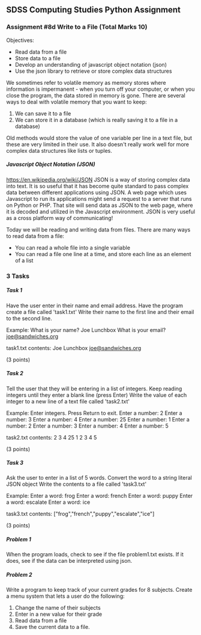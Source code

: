 ## SDSS Computing Studies Python Assignment
### Assignment #8d Write to a File (Total Marks 10)

Objectives:
* Read data from a file
* Store data to a file
* Develop an understanding of javascript object notation (json)
* Use the json library to retrieve or store complex data structures

We sometimes refer to volatile memory as memory stores where information is impermanent - when you turn off your computer, or when you close the program, the data stored in memory is gone.  There are several ways to deal with volatile memory that you want to keep:
1. We can save it to a file
2. We can store it in a database (which is really saving it to a file in a database)

Old methods would store the value of one variable per line in a text file, but these are very limited in their use.  It also doesn't really work well for more complex data structures like lists or tuples.  

##### Javascript Object Notation (JSON) #####
https://en.wikipedia.org/wiki/JSON
JSON is a way of storing complex data into text.  It is so useful that it has become quite standard to pass complex data between different applications using JSON.  A web page which uses Javascript to run its applications might send a request to a server that runs on Python or PHP.  That site will send data as JSON to the web page, where it is decoded and utilized in the Javascript environment.  JSON is very useful as a cross platform way of communicating! 

Today we will be reading and writing data from files.  There are many ways to read data from a file:
* You can read a whole file into a single variable
* You can read a file one line at a time, and store each line as an element of a list

### 3 Tasks

##### Task 1
Have the user enter in their name and email address.
Have the program create a file called 'task1.txt'
Write their name to the first line and their email to the second line.

Example:
What is your name? Joe Lunchbox
What is your email? joe@sandwiches.org 

task1.txt contents:
Joe Lunchbox
joe@sandwiches.org 

(3 points) 

##### Task 2
Tell the user that they will be entering in a list of integers.
Keep reading integers until they enter a blank line (press Enter)
Write the value of each integer to a new line of a text file called 'task2.txt'

Example:
Enter integers. Press Return to exit.
Enter a number: 2
Enter a number: 3
Enter a number: 4
Enter a number: 25
Enter a number: 1
Enter a number: 2
Enter a number: 3
Enter a number: 4
Enter a number: 5

task2.txt contents:
2
3
4
25
1
2
3
4
5

(3 points)

##### Task 3
Ask the user to enter in a list of 5 words.
Convert the word to a string literal JSON object
Write the contents to a file called 'task3.txt'

Example:
Enter a word: frog
Enter a word: french
Enter a word: puppy
Enter a word: escalate
Enter a word: ice

task3.txt contents:
["frog","french","puppy","escalate","ice"]

(3 points) 

##### Problem 1
When the program loads, check to see if the file problem1.txt exists. If it does, see if the data can be interpreted using json.  


##### Problem 2
Write a program to keep track of your current grades for 8 subjects.  Create a menu system that lets a user do the following:
1. Change the name of their subjects
2. Enter in a new value for their grade
3. Read data from a file
4. Save the current data to a file.

